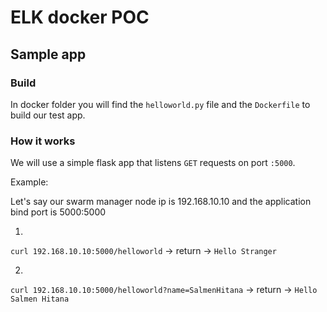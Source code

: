 # ELK docker POC

## Sample app

### Build

In docker folder you will find the `helloworld.py` file and the `Dockerfile` to build our test app.


### How it works

We will use a simple flask app that listens `GET` requests on port `:5000`.

Example:

Let's say our swarm manager node ip is 192.168.10.10 and the application bind port is 5000:5000

1.

`curl 192.168.10.10:5000/helloworld` -> return -> `Hello Stranger`

2.

`curl 192.168.10.10:5000/helloworld?name=SalmenHitana` -> return -> `Hello Salmen Hitana`
